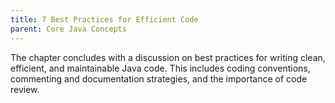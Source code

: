 ```yaml
---
title: 7 Best Practices for Efficient Code
parent: Core Java Concepts
---
```

The chapter concludes with a discussion on best practices for writing clean, efficient, and maintainable Java code. This includes coding conventions, commenting and documentation strategies, and the importance of code review.
